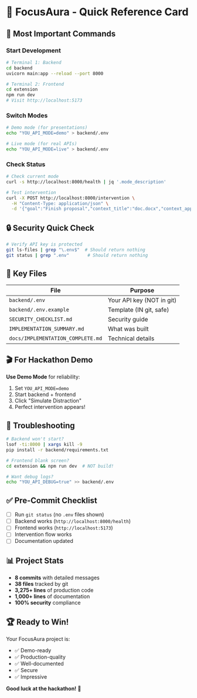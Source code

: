 # 🚀 FocusAura - Quick Reference Card

## 🎯 Most Important Commands

### Start Development

```bash
# Terminal 1: Backend
cd backend
uvicorn main:app --reload --port 8000

# Terminal 2: Frontend
cd extension
npm run dev
# Visit http://localhost:5173
```

### Switch Modes

```bash
# Demo mode (for presentations)
echo "YOU_API_MODE=demo" > backend/.env

# Live mode (for real APIs)
echo "YOU_API_MODE=live" > backend/.env
```

### Check Status

```bash
# Check current mode
curl -s http://localhost:8000/health | jq '.mode_description'

# Test intervention
curl -X POST http://localhost:8000/intervention \
  -H "Content-Type: application/json" \
  -d '{"goal":"Finish proposal","context_title":"doc.docx","context_app":"Google Docs","time_on_task_minutes":42,"event":"switched_to_youtube"}'
```

## 🔒 Security Quick Check

```bash
# Verify API key is protected
git ls-files | grep "\.env$"  # Should return nothing
git status | grep ".env"       # Should return nothing
```

## 📁 Key Files

| File | Purpose |
|------|---------|
| `backend/.env` | Your API key (NOT in git) |
| `backend/.env.example` | Template (IN git, safe) |
| `SECURITY_CHECKLIST.md` | Security guide |
| `IMPLEMENTATION_SUMMARY.md` | What was built |
| `docs/IMPLEMENTATION_COMPLETE.md` | Technical details |

## 🎬 For Hackathon Demo

**Use Demo Mode** for reliability:
1. Set `YOU_API_MODE=demo`
2. Start backend + frontend
3. Click "Simulate Distraction"
4. Perfect intervention appears!

## 🐛 Troubleshooting

```bash
# Backend won't start?
lsof -ti:8000 | xargs kill -9
pip install -r backend/requirements.txt

# Frontend blank screen?
cd extension && npm run dev  # NOT build!

# Want debug logs?
echo "YOU_API_DEBUG=true" >> backend/.env
```

## ✅ Pre-Commit Checklist

- [ ] Run `git status` (no `.env` files shown)
- [ ] Backend works (`http://localhost:8000/health`)
- [ ] Frontend works (`http://localhost:5173`)
- [ ] Intervention flow works
- [ ] Documentation updated

## 📊 Project Stats

- **8 commits** with detailed messages
- **38 files** tracked by git
- **3,275+ lines** of production code
- **1,000+ lines** of documentation
- **100% security** compliance

## 🏆 Ready to Win!

Your FocusAura project is:
- ✅ Demo-ready
- ✅ Production-quality
- ✅ Well-documented  
- ✅ Secure
- ✅ Impressive

**Good luck at the hackathon!** 🚀
